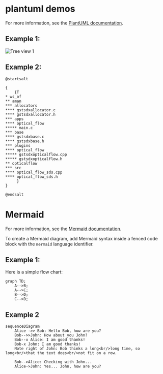 # plantuml demos
For more information, see the [PlantUML documentation](https://crashedmind.github.io/PlantUMLHitchhikersGuide).
## Example 1:

![Tree view 1](http://www.plantuml.com/plantuml/proxy?cache=no&src=https://raw.github.com/amantalwar04/hello-world/master/images/testother.iuml)


## Example 2:

```plantuml
@startsalt

{
    {T
* ws_of
** aman
*** allocators
**** gstsdxallocator.c
**** gstsdxallocator.h
*** apps
**** optical_flow
***** main.c
*** base
**** gstsdxbase.c
**** gstsdxbase.h
*** plugins
**** optical_flow
***** gstsdxopticalflow.cpp
***** gstsdxopticalflow.h
** opticalflow
*** src
**** optical_flow_sds.cpp
**** optical_flow_sds.h    
     }
}

@endsalt

```

# Mermaid
For more information, see the [Mermaid documentation](https://mermaid-js.github.io/mermaid/#/).

To create a Mermaid diagram, add Mermaid syntax inside a fenced code block with the `mermaid` language identifier.

## Example 1:

Here is a simple flow chart:

```mermaid
graph TD;
    A-->B;
    A-->C;
    B-->D;
    C-->D;
```

## Example 2


```mermaid
sequenceDiagram
    Alice ->> Bob: Hello Bob, how are you?
    Bob-->>John: How about you John?
    Bob--x Alice: I am good thanks!
    Bob-x John: I am good thanks!
    Note right of John: Bob thinks a long<br/>long time, so long<br/>that the text does<br/>not fit on a row.

    Bob-->Alice: Checking with John...
    Alice->John: Yes... John, how are you?
```    
    
    

